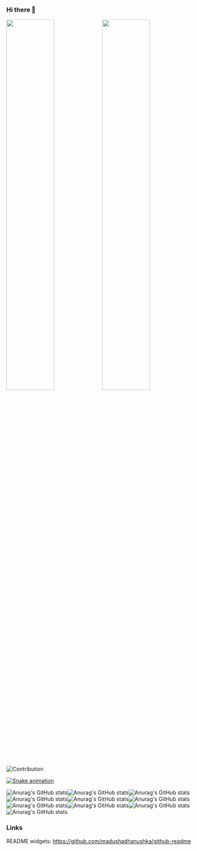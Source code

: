 ### Hi there 👋

<!--
**Plueres/plueres** is a ✨ _special_ ✨ repository because its `README.md` (this file) appears on your GitHub profile.

Here are some ideas to get you started:

- 🔭 I’m currently working on ...
- 🌱 I’m currently learning ...
- 👯 I’m looking to collaborate on ...
- 🤔 I’m looking for help with ...
- 💬 Ask me about ...
- 📫 How to reach me: ...
- 😄 Pronouns: ...
- ⚡ Fun fact: ...
-->

<img src="https://github-readme-streak-stats.herokuapp.com/?user=Plueres&theme=vision-friendly-dark&hide_border=true" width="50%" ><img width="50%" src="https://github-readme-stats.vercel.app/api?username=Plueres&theme=vision-friendly-dark&show_icons=true&hide_border=true&count_private=true&include_all_commits=true" /> 

![Contribution](https://activity-graph.herokuapp.com/graph?username=Plueres&theme=vision-friendly-dark&hide_border=true&area=true)


[![Snake animation](https://github.com/Plueres/github-readme/blob/output/github-contribution-snake.svg)]()


<!--
[![Top Langs](https://github-readme-stats.vercel.app/api/top-langs/?username=Plueres&theme=dark&hide_border=true&layout=compact)](https://github.com/anuraghazra/github-readme-stats)
<img src="https://github-readme-stats.vercel.app/api/top-langs?username=Plueres&show_icons=true&locale=en&layout=compact&theme=chartreuse-dark" alt="ovi" />
<img src="https://img.shields.io/twitter/follow/_Rickname_?logo=twitter&style=for-the-badge" alt="_Rickname_" /> -->


![Anurag's GitHub stats](https://github-readme-stats.vercel.app/api?username=anuraghazra&show_icons=true&theme=dark)![Anurag's GitHub stats](https://github-readme-stats.vercel.app/api?username=anuraghazra&show_icons=true&theme=radical)![Anurag's GitHub stats](https://github-readme-stats.vercel.app/api?username=anuraghazra&show_icons=true&theme=merko)![Anurag's GitHub stats](https://github-readme-stats.vercel.app/api?username=anuraghazra&show_icons=true&theme=gruvbox)![Anurag's GitHub stats](https://github-readme-stats.vercel.app/api?username=anuraghazra&show_icons=true&theme=tokyonight)![Anurag's GitHub stats](https://github-readme-stats.vercel.app/api?username=anuraghazra&show_icons=true&theme=onedark)![Anurag's GitHub stats](https://github-readme-stats.vercel.app/api?username=anuraghazra&show_icons=true&theme=cobalt)![Anurag's GitHub stats](https://github-readme-stats.vercel.app/api?username=anuraghazra&show_icons=true&theme=synthwave)![Anurag's GitHub stats](https://github-readme-stats.vercel.app/api?username=anuraghazra&show_icons=true&theme=highcontrast)![Anurag's GitHub stats](https://github-readme-stats.vercel.app/api?username=anuraghazra&show_icons=true&theme=dracula)




### Links
README widgets: https://github.com/madushadhanushka/github-readme

